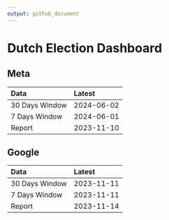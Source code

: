 ```yaml
---
output: github_document
---
```


# Dutch Election Dashboard



## Meta


|Data           |Latest     |
|:--------------|:----------|
|30 Days Window |2024-06-02 |
|7 Days Window  |2024-06-01 |
|Report         |2023-11-10 |

## Google


|Data           |Latest     |
|:--------------|:----------|
|30 Days Window |2023-11-11 |
|7 Days Window  |2023-11-11 |
|Report         |2023-11-14 |
